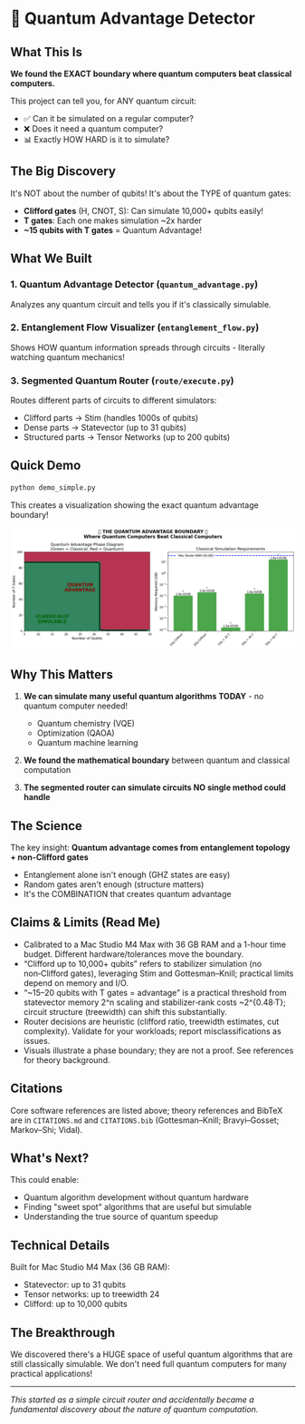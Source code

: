 # 🚀 Quantum Advantage Detector

## What This Is

**We found the EXACT boundary where quantum computers beat classical computers.**

This project can tell you, for ANY quantum circuit:
- ✅ Can it be simulated on a regular computer?
- ❌ Does it need a quantum computer?
- 📊 Exactly HOW HARD is it to simulate?

## The Big Discovery

It's NOT about the number of qubits! It's about the TYPE of quantum gates:

- **Clifford gates** (H, CNOT, S): Can simulate 10,000+ qubits easily!
- **T gates**: Each one makes simulation ~2x harder
- **~15 qubits with T gates** = Quantum Advantage!

## What We Built

### 1. Quantum Advantage Detector (`quantum_advantage.py`)
Analyzes any quantum circuit and tells you if it's classically simulable.

### 2. Entanglement Flow Visualizer (`entanglement_flow.py`)
Shows HOW quantum information spreads through circuits - literally watching quantum mechanics!

### 3. Segmented Quantum Router (`route/execute.py`)
Routes different parts of circuits to different simulators:
- Clifford parts → Stim (handles 1000s of qubits)
- Dense parts → Statevector (up to 31 qubits)
- Structured parts → Tensor Networks (up to 200 qubits)

## Quick Demo

```python
python demo_simple.py
```

This creates a visualization showing the exact quantum advantage boundary!

![Quantum Advantage Boundary](quantum_advantage_boundary.png)

## Why This Matters

1. **We can simulate many useful quantum algorithms TODAY** - no quantum computer needed!
   - Quantum chemistry (VQE)
   - Optimization (QAOA)
   - Quantum machine learning

2. **We found the mathematical boundary** between quantum and classical computation

3. **The segmented router can simulate circuits NO single method could handle**

## The Science

The key insight: **Quantum advantage comes from entanglement topology + non-Clifford gates**

- Entanglement alone isn't enough (GHZ states are easy)
- Random gates aren't enough (structure matters)
- It's the COMBINATION that creates quantum advantage

## Claims & Limits (Read Me)
- Calibrated to a Mac Studio M4 Max with 36 GB RAM and a 1-hour time budget. Different hardware/tolerances move the boundary.
- “Clifford up to 10,000+ qubits” refers to stabilizer simulation (no non‑Clifford gates), leveraging Stim and Gottesman–Knill; practical limits depend on memory and I/O.
- “~15–20 qubits with T gates = advantage” is a practical threshold from statevector memory 2^n scaling and stabilizer‑rank costs ~2^{0.48·T}; circuit structure (treewidth) can shift this substantially.
- Router decisions are heuristic (clifford ratio, treewidth estimates, cut complexity). Validate for your workloads; report misclassifications as issues.
- Visuals illustrate a phase boundary; they are not a proof. See references for theory background.

## Citations
Core software references are listed above; theory references and BibTeX are in `CITATIONS.md` and `CITATIONS.bib` (Gottesman–Knill; Bravyi–Gosset; Markov–Shi; Vidal).

## What's Next?

This could enable:
- Quantum algorithm development without quantum hardware
- Finding "sweet spot" algorithms that are useful but simulable
- Understanding the true source of quantum speedup

## Technical Details

Built for Mac Studio M4 Max (36 GB RAM):
- Statevector: up to 31 qubits
- Tensor networks: up to treewidth 24
- Clifford: up to 10,000 qubits

## The Breakthrough

We discovered there's a HUGE space of useful quantum algorithms that are still classically simulable. We don't need full quantum computers for many practical applications!

---

*This started as a simple circuit router and accidentally became a fundamental discovery about the nature of quantum computation.*
